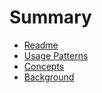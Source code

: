 # Summary

* [Readme](README.md)
* [Usage Patterns](patterns.md)
* [Concepts](concepts.md)
* [Background](background.md)

